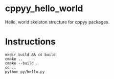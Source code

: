 # cppyy_hello_world
Hello, world skeleton structure for cppyy packages.

# Instructions
```
mkdir build && cd build
cmake ..
cmake --build .
cd ..
python py/hello.py
```